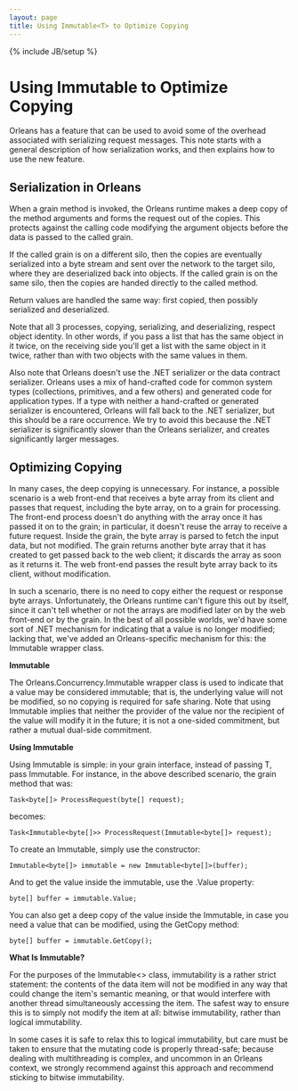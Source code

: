 ```yaml
---
layout: page
title: Using Immutable<T> to Optimize Copying
---
```

{% include JB/setup %}

# Using Immutable<T> to Optimize Copying
Orleans has a feature that can be used to avoid some of the overhead associated with serializing request messages. This note starts with a general description of how serialization works, and then explains how to use the new feature.

## Serialization in Orleans
When a grain method is invoked, the Orleans runtime makes a deep copy of the method arguments and forms the request out of the copies. This protects against the calling code modifying the argument objects before the data is passed to the called grain.

 If the called grain is on a different silo, then the copies are eventually serialized into a byte stream and sent over the network to the target silo, where they are deserialized back into objects. If the called grain is on the same silo, then the copies are handed directly to the called method.

 Return values are handled the same way: first copied, then possibly serialized and deserialized.

 Note that all 3 processes, copying, serializing, and deserializing, respect object identity. In other words, if you pass a list that has the same object in it twice, on the receiving side you'll get a list with the same object in it twice, rather than with two objects with the same values in them.

 Also note that Orleans doesn't use the .NET serializer or the data contract serializer. Orleans uses a mix of hand-crafted code for common system types (collections, primitives, and a few others) and generated code for application types. If a type with neither a hand-crafted or generated serializer is encountered, Orleans will fall back to the .NET serializer, but this should be a rare occurrence. We try to avoid this because the .NET serializer is significantly slower than the Orleans serializer, and creates significantly larger messages.

## Optimizing Copying
In many cases, the deep copying is unnecessary. For instance, a possible scenario is a web front-end that receives a byte array from its client and passes that request, including the byte array, on to a grain for processing. The front-end process doesn't do anything with the array once it has passed it on to the grain; in particular, it doesn't reuse the array to receive a future request. Inside the grain, the byte array is parsed to fetch the input data, but not modified. The grain returns another byte array that it has created to get passed back to the web client; it discards the array as soon as it returns it. The web front-end passes the result byte array back to its client, without modification.

 In such a scenario, there is no need to copy either the request or response byte arrays. Unfortunately, the Orleans runtime can't figure this out by itself, since it can't tell whether or not the arrays are modified later on by the web front-end or by the grain. In the best of all possible worlds, we'd have some sort of .NET mechanism for indicating that a value is no longer modified; lacking that, we've added an Orleans-specific mechanism for this: the Immutable<T> wrapper class.

**Immutable<T>**

The Orleans.Concurrency.Immutable<T> wrapper class is used to indicate that a value may be considered immutable; that is, the underlying value will not be modified, so no copying is required for safe sharing. Note that using Immutable<T> implies that neither the provider of the value nor the recipient of the value will modify it in the future; it is not a one-sided commitment, but rather a mutual dual-side commitment.

**Using Immutable<T>**

Using Immutable<T> is simple: in your grain interface, instead of passing T, pass Immutable<T>. For instance, in the above described scenario, the grain method that was:


    Task<byte[]> ProcessRequest(byte[] request);


 becomes:


    Task<Immutable<byte[]>> ProcessRequest(Immutable<byte[]> request);


 To create an Immutable<T>, simply use the constructor:


    Immutable<byte[]> immutable = new Immutable<byte[]>(buffer);


 And to get the value inside the immutable, use the .Value property:


    byte[] buffer = immutable.Value;


 You can also get a deep copy of the value inside the Immutable, in case you need a value that can be modified, using the GetCopy method:


    byte[] buffer = immutable.GetCopy();


**What Is Immutable?**

For the purposes of the Immutable<> class, immutability is a rather strict statement: the contents of the data item will not be modified in any way that could change the item's semantic meaning, or that would interfere with another thread simultaneously accessing the item. The safest way to ensure this is to simply not modify the item at all: bitwise immutability, rather than logical immutability. 

 In some cases it is safe to relax this to logical immutability, but care must be taken to ensure that the mutating code is properly thread-safe; because dealing with multithreading is complex, and uncommon in an Orleans context, we strongly recommend against this approach and recommend sticking to bitwise immutability.